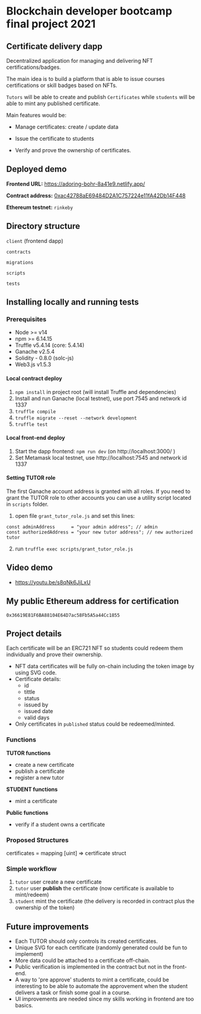 # Blockchain developer bootcamp final project 2021

## Certificate delivery dapp

Decentralized application for managing and delivering NFT certifications/badges. 

The main idea is to build a platform that is able to issue courses certifications or skill badges based on NFTs.

`Tutors` will be able to create and publish `Certificates` while `students` will be able to mint any published certificate.

Main features would be:

- Manage certificates: create / update data

- Issue the certificate to students

- Verify and prove the ownership of certificates.

  

## Deployed demo
**Frontend URL:** https://adoring-bohr-8a41e9.netlify.app/

**Contract address:** [0xac42788aE69484D2A1C757224e11fA42Db14F448](https://rinkeby.etherscan.io/address/0xac42788aE69484D2A1C757224e11fA42Db14F448)

**Ethereum testnet:** `rinkeby`

## Directory structure

`client` (frontend dapp)

`contracts`

`migrations`

`scripts`

`tests`

## Installing locally and running tests

### Prerequisites
- Node >= v14
- npm >= 6.14.15
- Truffle v5.4.14 (core: 5.4.14)
- Ganache v2.5.4 
- Solidity - 0.8.0 (solc-js)
- Web3.js v1.5.3
#### Local contract deploy

1. `npm install` in project root (will install Truffle and dependencies)
2. Install and run Ganache (local testnet), use port 7545 and network id 1337
3. `truffle compile` 
4. `truffle migrate --reset --network development` 
5. `truffle test` 

#### Local front-end deploy
1. Start the dapp frontend: `npm run dev` (on http://localhost:3000/ )
2. Set Metamask local testnet, use http://localhost:7545 and network id 1337

#### Setting TUTOR role

The first Ganache account address is granted with all roles. If you need to grant the TUTOR role to other accounts you can use a utility script located in `scripts` folder.

1. open file `grant_tutor_role.js` and set this lines:

```
const adminAddress      = "your admin address"; // admin
const authorizedAddress = "your new tutor address"; // new authorized tutor
```

2. run `truffle exec scripts/grant_tutor_role.js` 

## Video demo

- https://youtu.be/s8qNk6JjLxU

## My public Ethereum address for certification
`0x36619E81F6BA88104E64D7ac58Fb5A5a44Cc1855`

## Project details

Each certificate will be an ERC721 NFT so students could redeem them individually and prove their ownership.

- NFT data certificates will be fully on-chain including the token image by using SVG code.
- Certificate details:
  - id
  - tittle
  - status
  - issued by
  - issued date
  - valid days
- Only certificates in `published` status could be redeemed/minted.

### Functions

**TUTOR functions**

- create a new certificate
- publish a certificate
- register a new tutor 

**STUDENT functions**

- mint a certificate

**Public functions**

- verify if a student owns a certificate

### Proposed Structures 

certificates = mapping [uint] => certificate struct

### Simple workflow

1. `tutor` user create a new certificate
2. `tutor` user **publish** the certificate (now certificate is available to mint/redeem)
3. `student` mint the certificate (the delivery is recorded in contract plus the ownership of the token)

## Future improvements
- Each TUTOR should only controls its created certificates.
- Unique SVG for each certificate (randomly generated could be fun to implement)
- More data could be attached to a certificate off-chain.
- Public verification is implemented in the contract but not in the front-end.
- A way to 'pre approve' students to mint a certificate, could be interesting to be able to automate the approvement when the student delivers a task or finish some goal in a course.
- UI improvements are needed since my skills working in frontend are too basics.